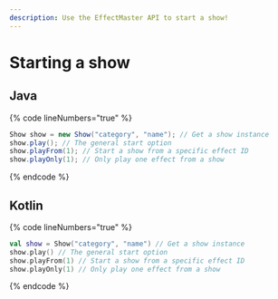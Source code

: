 ```yaml
---
description: Use the EffectMaster API to start a show!
---
```


# Starting a show

## Java

{% code lineNumbers="true" %}
```java
Show show = new Show("category", "name"); // Get a show instance
show.play(); // The general start option
show.playFrom(1); // Start a show from a specific effect ID
show.playOnly(1); // Only play one effect from a show
```
{% endcode %}

## Kotlin

{% code lineNumbers="true" %}
```kotlin
val show = Show("category", "name") // Get a show instance
show.play() // The general start option
show.playFrom(1) // Start a show from a specific effect ID
show.playOnly(1) // Only play one effect from a show
```
{% endcode %}
